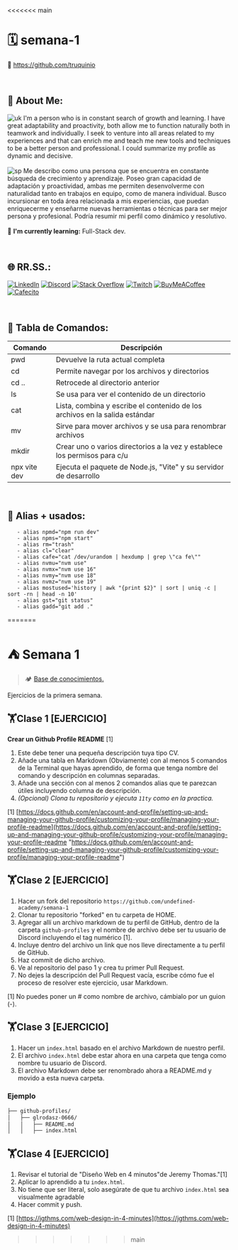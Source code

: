 <<<<<<< main
# 🗓 semana-1 
🔗 https://github.com/truquinio

<br>

## 💫 About Me:
![uk](https://i.ibb.co/G5dxCXJ/uk1.png) I'm a person who is in constant search of growth and learning. I have great adaptability and proactivity, both allow me to function naturally both in teamwork and individually. I seek to venture into all areas related to my experiences and that can enrich me and teach me new tools and techniques to be a better person and professional. I could summarize my profile as dynamic and decisive.
<br>
<br>
![sp](https://i.ibb.co/c2BGLWB/sp1.png) Me describo como una persona que se encuentra en constante búsqueda de crecimiento y aprendizaje. Poseo gran capacidad de adaptación y proactividad, ambas me permiten desenvolverme con naturalidad tanto en trabajos en equipo, como de manera individual. Busco incursionar en toda área relacionada a mis experiencias, que puedan enriquecerme y enseñarme nuevas herramientas o técnicas para ser mejor persona y profesional. Podría resumir mi perfil como dinámico y resolutivo.
<br>
<br>
🌱 <b>I'm currently learning:</b> Full-Stack dev.

<br>

## 🌐 RR.SS.:
[![LinkedIn](https://img.shields.io/badge/LinkedIn-%230077B5.svg?logo=linkedin&logoColor=white)](https://linkedin.com/in//federico-trucco/) [![Discord](https://img.shields.io/badge/Discord-%237289DA.svg?logo=discord&logoColor=white)](https://discord.com/channels/truquinio#8306) [![Stack Overflow](https://img.shields.io/badge/-Stackoverflow-FE7A16?logo=stack-overflow&logoColor=white)](https://stackoverflow.com/users/317680) [![Twitch](https://img.shields.io/badge/Twitch-%239146FF.svg?logo=Twitch&logoColor=white)](https://twitch.tv/https://twitch.tv/truquinio) [![BuyMeACoffee](https://img.shields.io/badge/-Buy%20me%20a%20coffee-FFDD00.svg?logo=buymeacoffee&logoColor=black)](https://www.buymeacoffee.com/truquinio) [![Cafecito](https://img.shields.io/badge/-Cafecito-88a3d0.svg?logo=CoffeeScript&logoColor=white)](https://cafecito.app/truquinio) 

<br>

## 🐧 Tabla de Comandos:

| Comando     | Descripción                                                                |
|-------------|----------------------------------------------------------------------------|
|pwd          |Devuelve la ruta actual completa                                            |
|cd           |Permite navegar por los archivos y directorios                              |
|cd ..        |Retrocede al directorio anterior                                            |
|ls           |Se usa para ver el contenido de un directorio                               |
|cat          |Lista, combina y escribe el contenido de los archivos en la salida estándar |
|mv           |Sirve para mover archivos y se usa para renombrar archivos                  |
|mkdir        |Crear uno o varios directorios a la vez y establece los permisos para c/u   |
|npx vite dev |Ejecuta el paquete de Node.js, "Vite" y su servidor de desarrollo           |

<br>

## 🤖 Alias + usados:

       - alias npmd="npm run dev" 
       - alias npms="npm start"
       - alias rm="trash"
       - alias cl="clear"
       - alias cafe="cat /dev/urandom | hexdump | grep \"ca fe\""
       - alias nvmu="nvm use"
       - alias nvmx="nvm use 16"
       - alias nvmy="nvm use 18"
       - alias nvmz="nvm use 19"
       - alias mostused='history | awk "{print $2}" | sort | uniq -c | sort -rn | head -n 10'
       - alias gst="git status"
       - alias gadd="git add ."
=======
# ⛺ Semana 1

> 🏕️ [Base de conocimientos.](https://undefinedshell.notion.site/Semana-1-1cd3b0f777a44b4894456521cc0e649c#627a510ea8514e5fbd4cf6b206dc2048)

Ejercicios de la primera semana.

## 🏋Clase 1 [EJERCICIO]

 **Crear un Github Profile README** [1]

1. Este debe tener una pequeña descripción tuya tipo CV.
2. Añade una tabla en Markdown (Obviamente) con al menos 5 comandos de la Terminal que hayas aprendido, de forma que tenga nombre del comando y descripción en columnas separadas.
3. Añade una sección con al menos 2 comandos alias que te parezcan útiles incluyendo columna de descripción.
4. *(Opcional) Clona tu repositorio y ejecuta `11ty` como en la practica.*

[1] [https://docs.github.com/en/account-and-profile/setting-up-and-managing-your-github-profile/customizing-your-profile/managing-your-profile-readme](https://docs.github.com/en/account-and-profile/setting-up-and-managing-your-github-profile/customizing-your-profile/managing-your-profile-readme "https://docs.github.com/en/account-and-profile/setting-up-and-managing-your-github-profile/customizing-your-profile/managing-your-profile-readme")

## 🏋Clase 2 [EJERCICIO]

1. Hacer un fork del repositorio `https://github.com/undefined-academy/semana-1`
2. Clonar tu repositorio "forked" en tu carpeta de HOME.
3. Agregar allí un archivo markdown de tu perfil de GitHub, dentro de la carpeta `github-profiles` y el nombre de archivo debe ser tu usuario de Discord incluyendo el tag numérico [1].
4. Incluye dentro del archivo un link que nos lleve directamente a tu perfil de GitHub.
5. Haz commit de dicho archivo.
6. Ve al repositorio del paso 1 y crea tu primer Pull Request.
7. No dejes la descripción del Pull Request vacía, escribe cómo fue el proceso de resolver este ejercicio, usar Markdown.

[1] No puedes poner un # como nombre de archivo, cámbialo por un guion (-).

## 🏋Clase 3 [EJERCICIO]

1. Hacer un `index.html` basado en el archivo Markdown de nuestro perfil.
2. El archivo `index.html` debe estar ahora en una carpeta que tenga como nombre tu usuario de Discord.
3. El archivo Markdown debe ser renombrado ahora a README.md y movido a esta nueva carpeta.

### Ejemplo

```markdown
├── github-profiles/
│   ├── glrodasz-0666/
│   │   ├── README.md
│   │   ├── index.html
```

## 🏋Clase 4 [EJERCICIO]

1. Revisar el tutorial de "Diseño Web en 4 minutos"de Jeremy Thomas."[1]
2. Aplicar lo aprendido a tu `index.html`.
3. No tiene que ser literal, solo asegúrate de que tu archivo `index.html` sea visualmente agradable
4. Hacer commit y push.

[1] [https://jgthms.com/web-design-in-4-minutes](https://jgthms.com/web-design-in-4-minutes)
>>>>>>> main